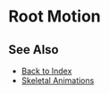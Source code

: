 # Root Motion

<!-- PAGE IS TODO -->

## See Also

* [Back to Index](../../index.md)
* [Skeletal Animations](skeletal-animation-overview.md)
